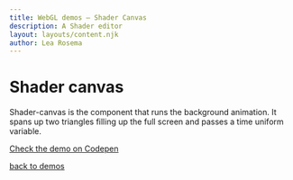 ```yaml
---
title: WebGL demos – Shader Canvas
description: A Shader editor
layout: layouts/content.njk
author: Lea Rosema
---
```


# Shader canvas

Shader-canvas is the component that runs the background animation.
It spans up two triangles filling up the full screen and passes a time uniform variable.

[Check the demo on Codepen](https://codepen.io/terabaud/full/YzWagBj)

[back to demos](../)
